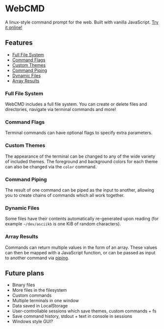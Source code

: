 # WebCMD
A linux-style command prompt for the web. Built with vanilla JavaScript. [Try it online!](https://lebster.xyz/projects/webcmd)

## Features
 - [Full File System](#Full%20File%20System)
 - [Command Flags](#Command%20Flags)
 - [Custom Themes](#Custom%20Themes)
 - [Command Piping](#Command%20Piping)
 - [Dynamic Files](#Dynamic%20Files)
 - [Array Results](#Array%20Results)

### Full File System
WebCMD includes a full file system. You can create or delete files and directories, navigate via terminal commands and more!

### Command Flags
Terminal commands can have optional flags to specify extra parameters.

### Custom Themes
The appearance of the terminal can be changed to any of the wide variety of included themes. The foreground and background colors for each theme can also be changed via the `color` command.

### Command Piping
The result of one command can be piped as the input to another, allowing you to create chains of commands which all work together.

### Dynamic Files
Some files have their contents automatically re-generated upon reading (for example `~/dev/asciikb` is one KiB of random characters).

### Array Results
Commands can return multiple values in the form of an array. These values can then be mapped with a JavaScript function, or can be passed as input to another command via [piping](#Command%Piping).

## Future plans
 - Binary files
 - More files in the filesystem
 - Custom commands
 - Multiple terminals in one window
 - Data saved in LocalStorage
 - User-controllable sessions which save themes, custom commands + fs
 - Save command history, stdout + text in console in sessions
 - Windows style GUI?